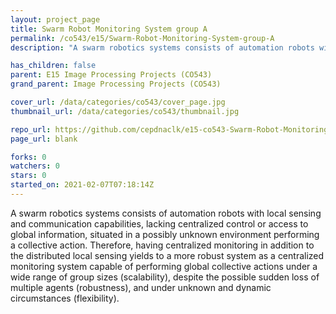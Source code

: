 ```yaml
---
layout: project_page
title: Swarm Robot Monitoring System group A
permalink: /co543/e15/Swarm-Robot-Monitoring-System-group-A
description: "A swarm robotics systems consists of automation robots with local sensing and communication capabilities, lacking centralized control or access to global information, situated in a possibly unknown environment performing a collective action. Therefore, having centralized monitoring in addition to the distributed local sensing yields to a more robust system as a centralized monitoring system capable of performing global collective actions under a wide range of group sizes (scalability), despite the possible sudden loss of multiple agents (robustness), and under unknown and dynamic circumstances (flexibility)."

has_children: false
parent: E15 Image Processing Projects (CO543)
grand_parent: Image Processing Projects (CO543)

cover_url: /data/categories/co543/cover_page.jpg
thumbnail_url: /data/categories/co543/thumbnail.jpg

repo_url: https://github.com/cepdnaclk/e15-co543-Swarm-Robot-Monitoring-System-group-A
page_url: blank

forks: 0
watchers: 0
stars: 0
started_on: 2021-02-07T07:18:14Z
---
```

A swarm robotics systems consists of automation robots with local sensing and communication capabilities, lacking centralized control or access to global information, situated in a possibly unknown environment performing a collective action. Therefore, having centralized monitoring in addition to the distributed local sensing yields to a more robust system as a centralized monitoring system capable of performing global collective actions under a wide range of group sizes (scalability), despite the possible sudden loss of multiple agents (robustness), and under unknown and dynamic circumstances (flexibility).

